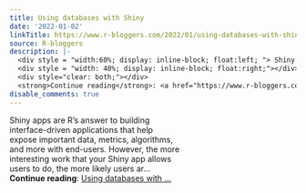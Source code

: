 ```yaml
---
title: Using databases with Shiny
date: '2022-01-02'
linkTitle: https://www.r-bloggers.com/2022/01/using-databases-with-shiny/
source: R-bloggers
description: |-
  <div style = "width:60%; display: inline-block; float:left; "> Shiny apps are R’s answer to building interface-driven applications that help expose important data, metrics, algorithms, and more with end-users. However, the more interesting work that your Shiny app allows users to do, the more likely users ar...</div>
  <div style = "width: 40%; display: inline-block; float:right;"></div>
  <div style="clear: both;"></div>
  <strong>Continue reading</strong>: <a href="https://www.r-bloggers.com/2022/01/using-databases-with-shiny/">Using databases with ...
disable_comments: true
---
```

<div style = "width:60%; display: inline-block; float:left; "> Shiny apps are R’s answer to building interface-driven applications that help expose important data, metrics, algorithms, and more with end-users. However, the more interesting work that your Shiny app allows users to do, the more likely users ar...</div>
<div style = "width: 40%; display: inline-block; float:right;"></div>
<div style="clear: both;"></div>
<strong>Continue reading</strong>: <a href="https://www.r-bloggers.com/2022/01/using-databases-with-shiny/">Using databases with ...